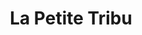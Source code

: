 ---
title: "La Petite Tribu"
url: /soorts-hossegors/la-petite-tribu-avenue-du-touring-club/
shop: bijoux
---